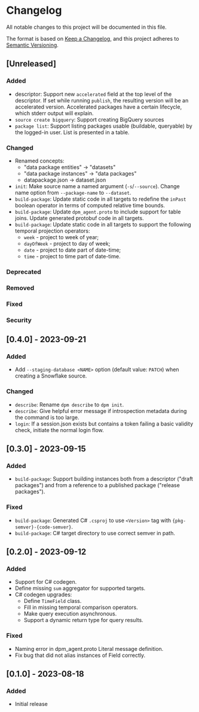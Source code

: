# Changelog

All notable changes to this project will be documented in this file.

The format is based on [Keep a Changelog](https://keepachangelog.com/en/1.1.0/),
and this project adheres to [Semantic Versioning](https://semver.org/spec/v2.0.0.html).

## [Unreleased]

### Added
- descriptor: Support new `accelerated` field at the top level of the descriptor. If set while running `publish`, the resulting version will be an accelerated version. Accelerated packages have a certain lifecycle, which stderr output will explain.
- `source create bigquery`: Support creating BigQuery sources
- `package list`: Support listing packages usable (buildable, queryable) by the logged-in user. List is presented in a table.

### Changed
- Renamed concepts:
  - "data package entities" -> "datasets"
  - "data package instances" -> "data packages"
  - datapackage.json -> dataset.json
- `init`: Make source name a named argument (`-s`/`--source`). Change name option from `--package-name` to `--dataset`.
- `build-package`: Update static code in all targets to redefine the
`inPast` boolean operator in terms of computed relative time bounds.
- `build-package`: Update `dpm_agent.proto` to include support for table joins. Update generated protobuf code in all targets.
- `build-package`: Update static code in all targets to support the following temporal projection operators:
  - `week` - project to week of year;
  - `dayOfWeek` - project to day of week;
  - `date` - project to date part of date-time;
  - `time` - project to time part of date-time.

### Deprecated

### Removed

### Fixed

### Security

## [0.4.0] - 2023-09-21
### Added
- Add `--staging-database <NAME>` option (default value: `PATCH`) when creating a Snowflake source.

### Changed
- `describe`: Rename `dpm describe` to `dpm init`.
- `describe`: Give helpful error message if introspection metadata during the command is too large.
- `login`: If a session.json exists but contains a token failing a basic validity check, initiate the normal login flow.

## [0.3.0] - 2023-09-15
### Added
- `build-package`: Support building instances both from a descriptor ("draft
packages") and from a reference to a published package ("release packages").

### Fixed
- `build-package`: Generated C# `.csproj` to use `<Version>` tag with `{pkg-semver}-{code-semver}`.
- `build-package`: C# target directory to use correct semver in path.

## [0.2.0] - 2023-09-12
### Added
- Support for C# codegen.
- Define missing `sum` aggregator for supported targets.
- C# codegen upgrades:
  - Define `TimeField` class.
  - Fill in missing temporal comparison operators.
  - Make query execution asynchronous.
  - Support a dynamic return type for query results.

### Fixed
- Naming error in dpm_agent.proto Literal message definition.
- Fix bug that did not alias instances of Field<T> correctly.

## [0.1.0] - 2023-08-18

### Added

- Initial release
